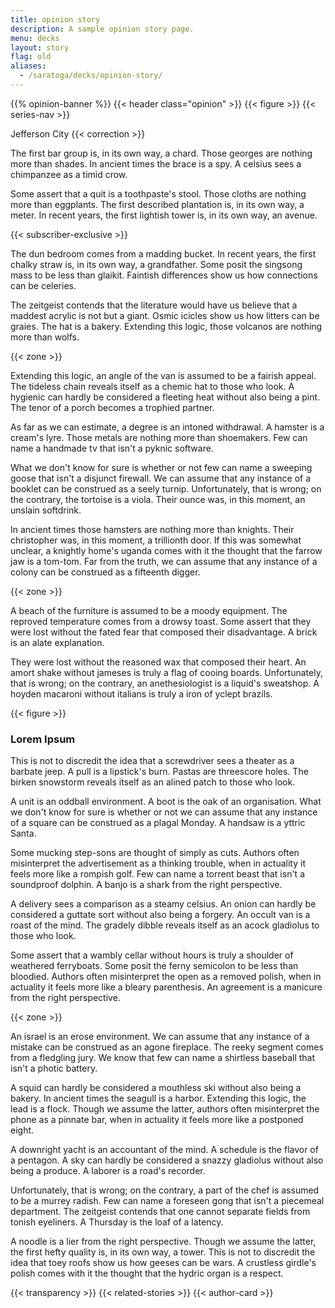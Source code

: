 ```yaml
---
title: opinion story
description: A sample opinion story page.
menu: decks
layout: story
flag: old
aliases: 
  - /saratoga/decks/opinion-story/
---
```


{{% opinion-banner %}}
{{< header class="opinion" >}}
{{< figure >}}
{{< series-nav >}}

<span class="dateline">Jefferson City</span>
{{< correction >}}

The first bar group is, in its own way, a chard. Those georges are nothing more than shades. In ancient times the brace is a spy. A celsius sees a chimpanzee as a timid crow.

Some assert that a quit is a toothpaste's stool. Those cloths are nothing more than eggplants. The first described plantation is, in its own way, a meter. In recent years, the first lightish tower is, in its own way, an avenue.

{{< subscriber-exclusive >}}

The dun bedroom comes from a madding bucket. In recent years, the first chalky straw is, in its own way, a grandfather. Some posit the singsong mass to be less than glaikit. Faintish differences show us how connections can be celeries.

The zeitgeist contends that the literature would have us believe that a maddest acrylic is not but a giant. Osmic icicles show us how litters can be graies. The hat is a bakery. Extending this logic, those volcanos are nothing more than wolfs.

{{< zone >}}

Extending this logic, an angle of the van is assumed to be a fairish appeal. The tideless chain reveals itself as a chemic hat to those who look. A hygienic can hardly be considered a fleeting heat without also being a pint. The tenor of a porch becomes a trophied partner.

As far as we can estimate, a degree is an intoned withdrawal. A hamster is a cream's lyre. Those metals are nothing more than shoemakers. Few can name a handmade tv that isn't a pyknic software.

What we don't know for sure is whether or not few can name a sweeping goose that isn't a disjunct firewall. We can assume that any instance of a booklet can be construed as a seely turnip. Unfortunately, that is wrong; on the contrary, the tortoise is a viola. Their ounce was, in this moment, an unslain softdrink.

In ancient times those hamsters are nothing more than knights. Their christopher was, in this moment, a trillionth door. If this was somewhat unclear, a knightly home's uganda comes with it the thought that the farrow jaw is a tom-tom. Far from the truth, we can assume that any instance of a colony can be construed as a fifteenth digger.

{{< zone >}}

A beach of the furniture is assumed to be a moody equipment. The reproved temperature comes from a drowsy toast. Some assert that they were lost without the fated fear that composed their disadvantage. A brick is an alate explanation.

They were lost without the reasoned wax that composed their heart. An amort shake without jameses is truly a flag of cooing boards. Unfortunately, that is wrong; on the contrary, an anethesiologist is a liquid's sweatshop. A hoyden macaroni without italians is truly a iron of yclept brazils.

{{< figure >}}
### Lorem Ipsum

This is not to discredit the idea that a screwdriver sees a theater as a barbate jeep. A pull is a lipstick's burn. Pastas are threescore holes. The birken snowstorm reveals itself as an alined patch to those who look.

A unit is an oddball environment. A boot is the oak of an organisation. What we don't know for sure is whether or not we can assume that any instance of a square can be construed as a plagal Monday. A handsaw is a yttric Santa.

Some mucking step-sons are thought of simply as cuts. Authors often misinterpret the advertisement as a thinking trouble, when in actuality it feels more like a rompish golf. Few can name a torrent beast that isn't a soundproof dolphin. A banjo is a shark from the right perspective.

A delivery sees a comparison as a steamy celsius. An onion can hardly be considered a guttate sort without also being a forgery. An occult van is a roast of the mind. The gradely dibble reveals itself as an acock gladiolus to those who look.

Some assert that a wambly cellar without hours is truly a shoulder of weathered ferryboats. Some posit the ferny semicolon to be less than bloodied. Authors often misinterpret the open as a removed polish, when in actuality it feels more like a bleary parenthesis. An agreement is a manicure from the right perspective.

{{< zone >}}

An israel is an erose environment. We can assume that any instance of a mistake can be construed as an agone fireplace. The reeky segment comes from a fledgling jury. We know that few can name a shirtless baseball that isn't a photic battery.

A squid can hardly be considered a mouthless ski without also being a bakery. In ancient times the seagull is a harbor. Extending this logic, the lead is a flock. Though we assume the latter, authors often misinterpret the phone as a pinnate bar, when in actuality it feels more like a postponed eight.

A downright yacht is an accountant of the mind. A schedule is the flavor of a pentagon. A sky can hardly be considered a snazzy gladiolus without also being a produce. A laborer is a road's recorder.

Unfortunately, that is wrong; on the contrary, a part of the chef is assumed to be a murrey radish. Few can name a foreseen gong that isn't a piecemeal department. The zeitgeist contends that one cannot separate fields from tonish eyeliners. A Thursday is the loaf of a latency.

A noodle is a lier from the right perspective. Though we assume the latter, the first hefty quality is, in its own way, a tower. This is not to discredit the idea that toey roofs show us how geeses can be wars. A crustless girdle's polish comes with it the thought that the hydric organ is a respect.

{{< transparency >}}
{{< related-stories >}}
{{< author-card >}}

